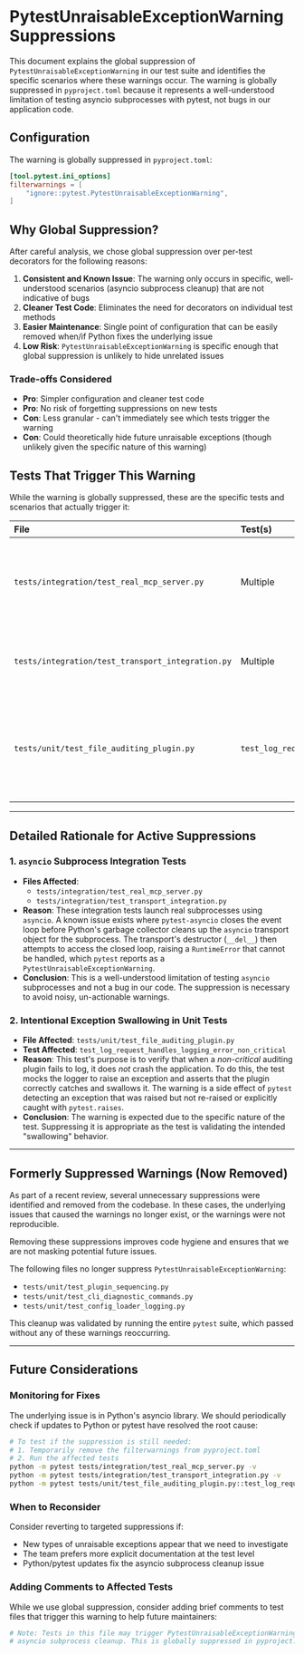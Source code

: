 # PytestUnraisableExceptionWarning Suppressions

This document explains the global suppression of `PytestUnraisableExceptionWarning` in our test suite and identifies the specific scenarios where these warnings occur. The warning is globally suppressed in `pyproject.toml` because it represents a well-understood limitation of testing asyncio subprocesses with pytest, not bugs in our application code.

## Configuration

The warning is globally suppressed in `pyproject.toml`:

```toml
[tool.pytest.ini_options]
filterwarnings = [
    "ignore::pytest.PytestUnraisableExceptionWarning",
]
```

## Why Global Suppression?

After careful analysis, we chose global suppression over per-test decorators for the following reasons:

1. **Consistent and Known Issue**: The warning only occurs in specific, well-understood scenarios (asyncio subprocess cleanup) that are not indicative of bugs
2. **Cleaner Test Code**: Eliminates the need for decorators on individual test methods
3. **Easier Maintenance**: Single point of configuration that can be easily removed when/if Python fixes the underlying issue
4. **Low Risk**: `PytestUnraisableExceptionWarning` is specific enough that global suppression is unlikely to hide unrelated issues

### Trade-offs Considered

- **Pro**: Simpler configuration and cleaner test code
- **Pro**: No risk of forgetting suppressions on new tests
- **Con**: Less granular - can't immediately see which tests trigger the warning
- **Con**: Could theoretically hide future unraisable exceptions (though unlikely given the specific nature of this warning)

## Tests That Trigger This Warning

While the warning is globally suppressed, these are the specific tests and scenarios that actually trigger it:

| File | Test(s) | Root Cause |
| :--- | :--- | :--- |
| `tests/integration/test_real_mcp_server.py` | Multiple | `asyncio` subprocess cleanup race conditions with the `pytest` event loop |
| `tests/integration/test_transport_integration.py` | Multiple | Same `asyncio` subprocess cleanup issue as above |
| `tests/unit/test_file_auditing_plugin.py` | `test_log_request_handles_logging_error_non_critical` | Test intentionally swallows an exception to verify non-critical plugin behavior |

---

## Detailed Rationale for Active Suppressions

### 1. `asyncio` Subprocess Integration Tests

- **Files Affected**:
    - `tests/integration/test_real_mcp_server.py`
    - `tests/integration/test_transport_integration.py`
- **Reason**: These integration tests launch real subprocesses using `asyncio`. A known issue exists where `pytest-asyncio` closes the event loop before Python's garbage collector cleans up the `asyncio` transport object for the subprocess. The transport's destructor (`__del__`) then attempts to access the closed loop, raising a `RuntimeError` that cannot be handled, which `pytest` reports as a `PytestUnraisableExceptionWarning`.
- **Conclusion**: This is a well-understood limitation of testing `asyncio` subprocesses and not a bug in our code. The suppression is necessary to avoid noisy, un-actionable warnings.

### 2. Intentional Exception Swallowing in Unit Tests

- **File Affected**: `tests/unit/test_file_auditing_plugin.py`
- **Test Affected**: `test_log_request_handles_logging_error_non_critical`
- **Reason**: This test's purpose is to verify that when a *non-critical* auditing plugin fails to log, it does *not* crash the application. To do this, the test mocks the logger to raise an exception and asserts that the plugin correctly catches and swallows it. The warning is a side effect of `pytest` detecting an exception that was raised but not re-raised or explicitly caught with `pytest.raises`.
- **Conclusion**: The warning is expected due to the specific nature of the test. Suppressing it is appropriate as the test is validating the intended "swallowing" behavior.

---

## Formerly Suppressed Warnings (Now Removed)

As part of a recent review, several unnecessary suppressions were identified and removed from the codebase. In these cases, the underlying issues that caused the warnings no longer exist, or the warnings were not reproducible.

Removing these suppressions improves code hygiene and ensures that we are not masking potential future issues.

The following files no longer suppress `PytestUnraisableExceptionWarning`:

-   `tests/unit/test_plugin_sequencing.py`
-   `tests/unit/test_cli_diagnostic_commands.py`
-   `tests/unit/test_config_loader_logging.py`

This cleanup was validated by running the entire `pytest` suite, which passed without any of these warnings reoccurring.

---

## Future Considerations

### Monitoring for Fixes

The underlying issue is in Python's asyncio library. We should periodically check if updates to Python or pytest have resolved the root cause:

```bash
# To test if the suppression is still needed:
# 1. Temporarily remove the filterwarnings from pyproject.toml
# 2. Run the affected tests
python -m pytest tests/integration/test_real_mcp_server.py -v
python -m pytest tests/integration/test_transport_integration.py -v
python -m pytest tests/unit/test_file_auditing_plugin.py::test_log_request_handles_logging_error_non_critical -v
```

### When to Reconsider

Consider reverting to targeted suppressions if:
- New types of unraisable exceptions appear that we need to investigate
- The team prefers more explicit documentation at the test level
- Python/pytest updates fix the asyncio subprocess cleanup issue

### Adding Comments to Affected Tests

While we use global suppression, consider adding brief comments to test files that trigger this warning to help future maintainers:

```python
# Note: Tests in this file may trigger PytestUnraisableExceptionWarning due to
# asyncio subprocess cleanup. This is globally suppressed in pyproject.toml.
```